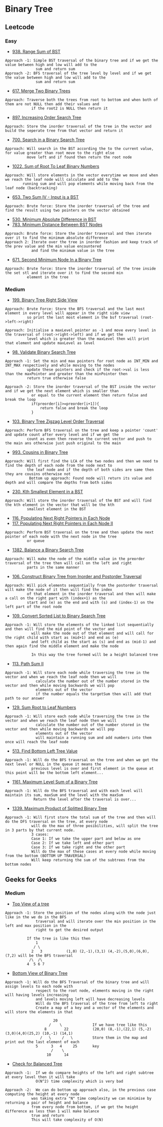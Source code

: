 # Binary Tree
## Leetcode
### Easy 
- [938. Range Sum of BST](https://leetcode.com/problems/range-sum-of-bst/)
```
Approach -1: Simple BST traversal of the binary tree and if we get the value between high and low will add to the
              sum and return sum
Approach -2: BFS traversal of the tree level by level and if we get the value between high and low will add to the
              sum and return sum
```
- [617. Merge Two Binary Trees](https://leetcode.com/problems/merge-two-binary-trees/)
```
Approach: Traverse both the trees from root to bottom and when both of them are not NULL then add their values and
            if the root2 is NULL then return it
```
- [897. Increasing Order Search Tree](https://leetcode.com/problems/increasing-order-search-tree/)
```
Approach: Store the inorder traversal of the tree in the vector and build the seperate tree from that vector and return it
```
- [700. Search in a Binary Search Tree](https://leetcode.com/problems/search-in-a-binary-search-tree/)
```
Approach: Will search in the BST according the to the current value, for value greater than root move to the right else
          move left and if found then return the root node
```
- [1022. Sum of Root To Leaf Binary Numbers](https://leetcode.com/problems/sum-of-root-to-leaf-binary-numbers/)
```
Approach: Will store elements in the vector everytime we move and when we reach the leaf node will calculate and add to the 
        running sum and will pop elements while moving back from the leaf node (backtracking)
```
- [653. Two Sum IV - Input is a BST](https://leetcode.com/problems/two-sum-iv-input-is-a-bst/)
```
Approach: Brute force: Store the inorder traversal of the tree and find the result using two pointers on the vector obtained
```
- [530. Minimum Absolute Difference in BST](https://leetcode.com/problems/minimum-absolute-difference-in-bst/)
- [783. Minimum Distance Between BST Nodes](https://leetcode.com/problems/minimum-distance-between-bst-nodes/)
```
Approach: Brute force: Store the inorder traversal and then iterate over it to find the minimum absolute difference
Approach 2: Iterate over the tree in inorder fashion and keep track of the prev value and the min value encountered
            and find the minimum value in the tree
```
- [671. Second Minimum Node In a Binary Tree](https://leetcode.com/problems/second-minimum-node-in-a-binary-tree/)
```
Approach: Brute force: Store the inorder traversal of the tree inside the set stl and iterate over it to find the second min
          element in the tree
```

### Medium
- [199. Binary Tree Right Side View](https://leetcode.com/problems/binary-tree-right-side-view/)
```
Approach: Brute Force: Store the BFS traversal and the last most element in every level will appear in the right side view 
          so print the last most element in the bsf traversal (root->left->right)
          
Approach: Initialise a maxLevel pointer as -1 and move every level in the traversal of (root->right->left) and if we get the
          level which is greater than the maxLevel then will print that element and update maxLevel as level
```
- [98. Validate Binary Search Tree](https://leetcode.com/problems/validate-binary-search-tree/)
```          
Approach -1: Set the min and max pointers for root node as INT_MIN and INT_MAX respectively and while moving to the nodes 
          update these pointers and check if the root->val is less than the maxPointer and greater than the minPointer then 
          return true otherwise false
          
Approach -2: Store the inorder traversal of the BST inside the vector and if we get the next element which is smaller than 
            or equal to the current element then return false and break the loop
            if(preorder[i]>=preorder[i+1]){
                return false and break the loop
            }
```
- [103. Binary Tree Zigzag Level Order Traversal](https://leetcode.com/problems/binary-tree-zigzag-level-order-traversal/)
```
Approach: Perform BFS traversal on the tree and keep a pointer 'count' and update count after every level and if we get the
          count as even then reverse the current vector and push to the main ans otherwise just push original to the main
```
- [993. Cousins in Binary Tree](https://leetcode.com/problems/cousins-in-binary-tree/)
```
Approach: Will first find the LCA of the two nodes and then we need to find the depth of each node from the node next to 
          the leaf node and if the depth of both sides are same then they are cousins otherwise not
           Bottom up approach: Found node will return its value and depth and will compare the depths from both sides
```
- [230. Kth Smallest Element in a BST](https://leetcode.com/problems/kth-smallest-element-in-a-bst/)
```
Approach: Will store the inorder traversal of the BST and will find the kth element in the vector that will be the kth 
          smallest element in the BST
```
- [116. Populating Next Right Pointers in Each Node](https://leetcode.com/problems/populating-next-right-pointers-in-each-node/)
- [117. Populating Next Right Pointers in Each Node II](https://leetcode.com/problems/populating-next-right-pointers-in-each-node-ii/)
```
Approach: Perform BST traversal on the tree and then update the next pointer of each node with the next node in the tree 
          or queue
```
- [1382. Balance a Binary Search Tree](https://leetcode.com/problems/balance-a-binary-search-tree/)
```
Approach: Will make the node of the middle value in the preorder traversal of the tree then will call on the left and right
          parts in the same manner
```
- [106. Construct Binary Tree from Inorder and Postorder Traversal](https://leetcode.com/problems/construct-binary-tree-from-inorder-and-postorder-traversal/)
```
Approach: Will pick elements sequentially from the postorder traversal will make the node of it then will find the index 
          of that element in the inorder traversal and then will make a call on the right part with (index+1) as the 
          start and (e) as the end and with (s) and (index-1) on the left part of the root node
```
- [109. Convert Sorted List to Binary Search Tree](https://leetcode.com/problems/convert-sorted-list-to-binary-search-tree/)
```
Approach -1: Will store the elements of the linked list sequentially and then will find the mid point of the vector and 
            will make the node out of that element and will call for the right child with start as (mid+1) and end as (e)
            and left child as the start as (s) and end as (mid-1) and then again find the middle element and make the node
            
            In this way the tree formed will be a height balanced tree
```
- [113. Path Sum II](https://leetcode.com/problems/path-sum-ii/)
```
Approach -1: Will store each node while traversing the tree in the vector and when we reach the leaf node then we will 
              calculate the number out of the number stored in the vector and then while moving backwards we will pop 
              elements out of the vector
              if the number equals the targetSum then will add that path to our answer
```
- [129. Sum Root to Leaf Numbers](https://leetcode.com/problems/sum-root-to-leaf-numbers/)
```
Approach -1: Will store each node while traversing the tree in the vector and when we reach the leaf node then we will 
              calculate the number out of the number stored in the vector and then while moving backwards we will pop 
              elements out of the vector
              will maintain a running sum and add numbers into them once will reach the leaf node
```
- [513. Find Bottom Left Tree Value](https://leetcode.com/problems/find-bottom-left-tree-value/)
```
Approach -1: Will do the BFS traversal on the tree and when we get the next level or NULL in the queue it means the 
            previous level is over and first element in the queue at this point will be the bottom left element...
```
- [1161. Maximum Level Sum of a Binary Tree](https://leetcode.com/problems/maximum-level-sum-of-a-binary-tree/)
```
Approach -1: Will do the BFS traversal and with each level will maintain its sum, maxSum and the level with the maxSum
             Return the level after the traversal is over...
```
- [1339. Maximum Product of Splitted Binary Tree](https://leetcode.com/problems/maximum-product-of-splitted-binary-tree/)
```
Approach -1: Will first store the total sum of the tree and then will do the DFS traversal on the tree, at every node 
            will do the max of three posibilities, will split the tree in 3 parts by that current node. 
            3 cases:
            Case 1: If we take the upper part and below as one
            Case 2: If we take left and other part
            Case 3: If we take right and the other part
            Will do the max of these cases at every node while moving from the bottom (BOTTOM UP TRAVERSAL)
            Will keep returning the sum of the subtrees from the bottom nodes
```



## Geeks for Geeks
### Medium

- [Top View of a tree](https://practice.geeksforgeeks.org/problems/top-view-of-binary-tree/1)
```
Approach -1: Store the position of the nodes along with the node just like in the we do in the BFS
              traversal and will iterate over the min position in the left and max position in the 
              right to get the desired output
              
          If the tree is like this then 
              1
             / \  
            2   3           (1,0) (2,-1),(3,1) (4,-2),(5,0),(6,0),(7,2) will be the BFS traversal
           /\  /\
          4  5 6 7
```
- [Bottom View of Binary Tree](https://practice.geeksforgeeks.org/problems/bottom-view-of-binary-tree/1)
```
Approach -1: Will do the BFS Traversal of the binary tree and will assign levels to each node with
              respect to the root node, elements moving in the right will having levels increasing
              and levels moving left will have decreasing levels
              Will do the BFS traversal of the tree from left to right
              Create a map of a key and a vector of the elements and will store the elements in that
              
                      20
                    /    \              If we have tree like this 
                  8        22           (20,0) (8,-1),(22,1) (5,-2)(3,0)(4,0)(25,2) (10,-1) (14,1)
                /   \     /   \         Store them in the map and print out the last element of each 
              5      3   4     25       key
                     /    \             
                   10      14

```
- [Check for Balanced Tree](https://practice.geeksforgeeks.org/problems/check-for-balanced-tree/1#)
```
Approach -1:  If we do compare heights of the left and right subtree at every level then it will take
              O(N^2) time complexity which is very bad
              
Approach -2:  We can do bottom up approach also, in the previous case computing the height at every node
            was taking extra "N" time complexity we can minimise by returning a pair of height and balance
            from every node from bottom, if we get the height difference as less than 1 will make balance
            true and return
            This will take complexity of O(N) 

```


